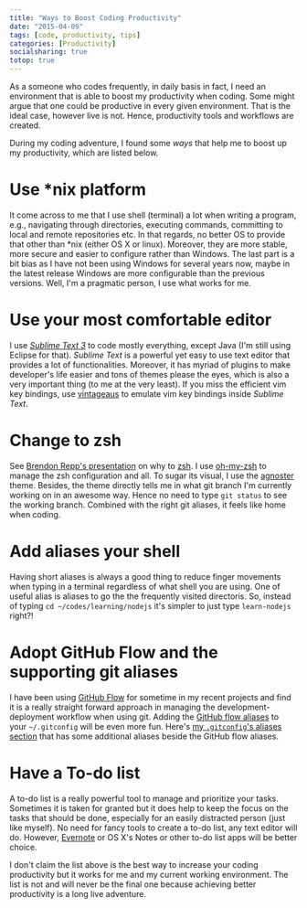 ```yaml
---
title: "Ways to Boost Coding Productivity"
date: "2015-04-09"
tags: [code, productivity, tips]
categories: [Productivity]
socialsharing: true
totop: true
---
```

As a someone who codes frequently, in daily basis in fact, I need an
environment that is able to boost my productivity when coding. Some
might argue that one could be productive in every given environment.
That is the ideal case, however live is not. Hence, productivity
tools and workflows are created.

During my coding adventure, I found some *ways* that help me
to boost up my productivity, which are listed below.

# Use *nix platform
It come across to me that I use shell (terminal) a lot when writing a program,
e.g., navigating through directories, executing commands, committing
to local and remote repositories etc. In that regards,
no better OS to provide that other than *nix (either OS X or linux).
Moreover, they are more stable, more secure and easier to configure rather
than Windows. The last part is a bit bias as I have not been using
Windows for several years now, maybe in the latest release Windows
are more configurable than the previous versions. Well, I'm a pragmatic
person, I use what works for me.

# Use your most comfortable editor
I use [*Sublime Text 3*](http://www.sublimetext.com/3) to code mostly
everything, except Java (I'm still using Eclipse for that).
*Sublime Text* is a powerful yet easy to use
text editor that provides a lot of functionalities. Moreover, it
has myriad of plugins to make developer's life easier and tons of
themes please the eyes, which is also a very important thing (to
me at the very least). If you miss
the efficient vim key bindings, use [vintageaus](https://github.com/guillermooo/Vintageous)
to emulate vim key bindings inside *Sublime Text*.
<!-- Read more -->

# Change to zsh
See
[Brendon Repp's presentation](http://www.slideshare.net/jaguardesignstudio/why-zsh-is-cooler-than-your-shell-16194692)
on why to [zsh](http://www.zsh.org/). I use [oh-my-zsh](http://ohmyz.sh/) to manage the zsh
configuration and all. To sugar its visual, I use the
[agnoster](https://github.com/robbyrussell/oh-my-zsh/wiki/Themes#agnoster) theme. Besides,
the theme directly tells me in what git branch I'm currently working on in an awesome way.
Hence no need to type `git status` to see the working branch. Combined with the right git
aliases, it feels like home when coding.

# Add aliases your shell
Having short aliases is always a good thing to reduce finger movements when typing in
a terminal regardless of what shell you are using. One of useful alias is
aliases to go the the frequently
visited directoris. So, instead of typing `cd ~/codes/learning/nodejs` it's simpler
to just type `learn-nodejs` right?!

# Adopt GitHub Flow and the supporting git aliases
I have been using [GitHub Flow](http://scottchacon.com/2011/08/31/github-flow.html)
for sometime in my recent projects and find it
is a really straight forward approach in managing the development-deployment
workflow when using git. Adding the
[GitHub flow aliases](http://haacked.com/archive/2014/07/28/github-flow-aliases/)
to your `~/.gitconfig` will be even more fun. Here's
[my `.gitconfig`'s aliases section](https://gist.github.com/npatmaja/d72daeb2ec0f21f1af2a)
that has some additional aliases beside the GitHub flow aliases.

# Have a To-do list
A to-do list is a really powerful tool to manage and prioritize your tasks. Sometimes
it is taken for granted but it does help to keep the focus on the tasks that
should be done, especially for an easily distracted person (just like myself).
No need for fancy tools to create a to-do list, any text editor will do. However,
[Evernote](https://evernote.com/) or OS X's Notes or other to-do list apps
will be better choice.

I don't claim the list above is the best way to increase your coding productivity
but it works for me and my current working environment. The list is not and will
never be the final one because achieving better productivity is a long live
adventure.
